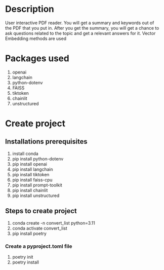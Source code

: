 # Description
User interactive PDF reader. 
You will get a summary and keywords out of the PDF that you put in.
After you get the summary, you will get a chance to ask questions related to the topic and get a relevant answers for it.
Vector Embedding methods are used

# Packages used
1. openai
2. langchain
3. python-dotenv
4. FAISS
5. tiktoken
6. chainlit
7. unstructured

# Create project
## Installations prerequisites
1. install conda
2. pip install python-dotenv
3. pip install openai
4. pip install langchain
5. pip install tiktoken
6. pip install faiss-cpu
7. pip install prompt-toolkit
8. pip install chainlit
9. pip install unstructured

## Steps to create project
1. conda create -n convert_list python=3.11
2. conda activate convert_list
3. pip install poetry

### Create a pyproject.toml file
1. poetry init 
2. poetry install     
